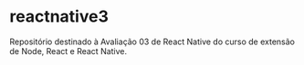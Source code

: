 # reactnative3

Repositório destinado à Avaliação 03 de React Native do curso de extensão de Node, React e React Native.
